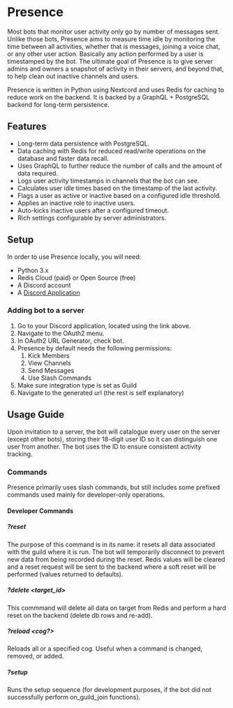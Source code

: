 # Presence

Most bots that monitor user activity only go by number of messages sent. Unlike those
bots, Presence aims to measure time idle by monitoring the time between all activities,
whether that is messages, joining a voice chat, or any other user action. Basically any
action performed by a user is timestamped by the bot. The ultimate goal of Presence is
to give server admins and owners a snapshot of activity in their servers, and beyond
that, to help clean out inactive channels and users.

Presence is written in Python using Nextcord and uses Redis for caching to reduce work on
the backend. It is backed by a GraphQL + PostgreSQL backend for long-term persistence.

## Features

- Long-term data persistence with PostgreSQL.
- Data caching with Redis for reduced read/write operations on the database and faster
  data recall.
- Uses GraphQL to further reduce the number of calls and the amount of data required.
- Logs user activity timestamps in channels that the bot can see.
- Calculates user idle times based on the timestamp of the last activity.
- Flags a user as active or inactive based on a configured idle threshold.
- Applies an inactive role to inactive users.
- Auto-kicks inactive users after a configured timeout.
- Rich settings configurable by server administrators.

## Setup

In order to use Presence locally, you will need:

- Python 3.x
- Redis Cloud (paid) or Open Source (free)
- A Discord account
- A [Discord Application](https://discord.com/developers/applications)

### Adding bot to a server

1. Go to your Discord application, located using the link above.
2. Navigate to the OAuth2 menu.
3. In OAuth2 URL Generator, check bot.
4. Presence by default needs the following permissions:
   1. Kick Members
   2. View Channels
   3. Send Messages
   4. Use Slash Commands
5. Make sure integration type is set as Guild
6. Navigate to the generated url (the rest is self explanatory)

## Usage Guide

Upon invitation to a server, the bot will catalogue every user on the server (except
other bots), storing their 18-digit user ID so it can distinguish one user from another.
The bot uses the ID to ensure consistent activity tracking.

### Commands

Presence primarily uses slash commands, but still includes some prefixed commands used
mainly for developer-only operations.

#### Developer Commands

##### **?reset**

The purpose of this command is in its name: it resets all data associated with the
guild where it is run. The bot will temporarily disconnect to prevent new data from
being recorded during the reset. Redis values will be cleared and a reset request will
be sent to the backend where a soft reset will be performed (values returned to
defaults).

##### **?delete <type> <target_id>**

This commmand will delete all data on target from Redis and perform a hard reset on the
backend (delete db rows and re-add).

##### **?reload <cog?>**

Reloads all or a specified cog. Useful when a command is changed, removed, or added.

##### **?setup**

Runs the setup sequence (for development purposes, if the bot did not successfully
perform on_guild_join functions).
